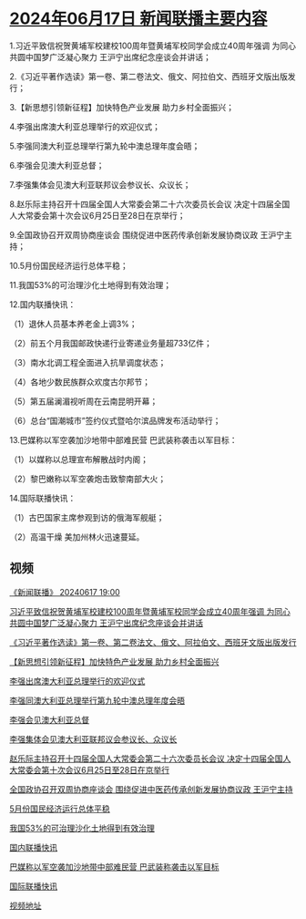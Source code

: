 # [2024年06月17日 新闻联播主要内容](https://tv.cctv.com/lm/xwlb/day/20240617.shtml)

1.习近平致信祝贺黄埔军校建校100周年暨黄埔军校同学会成立40周年强调 为同心共圆中国梦广泛凝心聚力 王沪宁出席纪念座谈会并讲话；

2.《习近平著作选读》第一卷、第二卷法文、俄文、阿拉伯文、西班牙文版出版发行；

3.【新思想引领新征程】加快特色产业发展 助力乡村全面振兴；

4.李强出席澳大利亚总理举行的欢迎仪式；

5.李强同澳大利亚总理举行第九轮中澳总理年度会晤；

6.李强会见澳大利亚总督；

7.李强集体会见澳大利亚联邦议会参议长、众议长；

8.赵乐际主持召开十四届全国人大常委会第二十六次委员长会议 决定十四届全国人大常委会第十次会议6月25日至28日在京举行；

9.全国政协召开双周协商座谈会 围绕促进中医药传承创新发展协商议政 王沪宁主持；

10.5月份国民经济运行总体平稳；

11.我国53%的可治理沙化土地得到有效治理；

12.国内联播快讯：

（1）退休人员基本养老金上调3%；

（2）前五个月我国邮政快递行业寄递业务量超733亿件；

（3）南水北调工程全面进入抗旱调度状态；

（4）各地少数民族群众欢度古尔邦节；

（5）第五届澜湄视听周在云南昆明开幕；

（6）总台“国潮城市”签约仪式暨哈尔滨品牌发布活动举行；

13.巴媒称以军空袭加沙地带中部难民营 巴武装称袭击以军目标：

（1）以媒称以总理宣布解散战时内阁；

（2）黎巴嫩称以军空袭炮击致黎南部大火；

14.国际联播快讯：

（1）古巴国家主席参观到访的俄海军舰艇；

（2）高温干燥 美加州林火迅速蔓延。

## 视频

[《新闻联播》 20240617 19:00](https://tv.cctv.com/2024/06/17/VIDEaNbtZX9hOvGTTcWLaKhh240617.shtml)

[习近平致信祝贺黄埔军校建校100周年暨黄埔军校同学会成立40周年强调 为同心共圆中国梦广泛凝心聚力 王沪宁出席纪念座谈会并讲话](https://tv.cctv.com/2024/06/17/VIDE4LU9AnhgXdfXX8EjCC9g240617.shtml)

[《习近平著作选读》第一卷、第二卷法文、俄文、阿拉伯文、西班牙文版出版发行](https://tv.cctv.com/2024/06/17/VIDElHg4z0SzfpLankoT8faB240617.shtml)

[【新思想引领新征程】加快特色产业发展 助力乡村全面振兴](https://tv.cctv.com/2024/06/17/VIDE3qfBO4Xx8vtEE7hyjnIN240617.shtml)

[李强出席澳大利亚总理举行的欢迎仪式](https://tv.cctv.com/2024/06/17/VIDER8IWZhTdtdFOakH4Pj1x240617.shtml)

[李强同澳大利亚总理举行第九轮中澳总理年度会晤](https://tv.cctv.com/2024/06/17/VIDEGrQCe8Y6pcU6pPkZPyPx240617.shtml)

[李强会见澳大利亚总督](https://tv.cctv.com/2024/06/17/VIDErXQF90xSTkZfZ53kWZFr240617.shtml)

[李强集体会见澳大利亚联邦议会参议长、众议长](https://tv.cctv.com/2024/06/17/VIDEYItmRbvxigJ6gRj1qoaK240617.shtml)

[赵乐际主持召开十四届全国人大常委会第二十六次委员长会议 决定十四届全国人大常委会第十次会议6月25日至28日在京举行](https://tv.cctv.com/2024/06/17/VIDEWEfB4bd93JpEsVCqTPjE240617.shtml)

[全国政协召开双周协商座谈会 围绕促进中医药传承创新发展协商议政 王沪宁主持](https://tv.cctv.com/2024/06/17/VIDE5LQHLBZFRoPXUQKMHpqF240617.shtml)

[5月份国民经济运行总体平稳](https://tv.cctv.com/2024/06/17/VIDEmKhn5wBhW1iP9w2UaCNC240617.shtml)

[我国53%的可治理沙化土地得到有效治理](https://tv.cctv.com/2024/06/17/VIDEYLT5aW9CeyEZVY0dkrLV240617.shtml)

[国内联播快讯](https://tv.cctv.com/2024/06/17/VIDEhciNMrcU8KXxPRnfVVzk240617.shtml)

[巴媒称以军空袭加沙地带中部难民营 巴武装称袭击以军目标](https://tv.cctv.com/2024/06/17/VIDEEtWNJ2UbUFmGdXGiI7BP240617.shtml)

[国际联播快讯](https://tv.cctv.com/2024/06/17/VIDESd8KnQruUjyBeakZ7MPl240617.shtml)

[视频地址](https://tv.cctv.com/lm/xwlb/day/20240617.shtml) 

